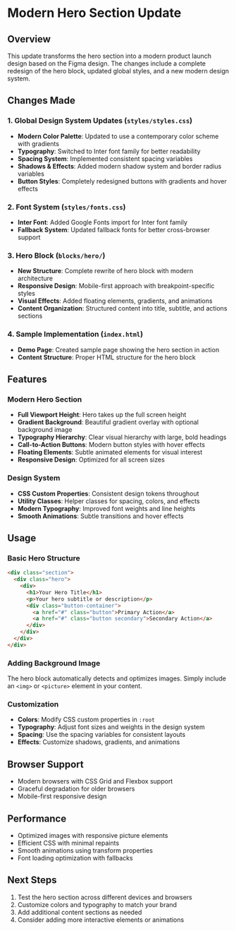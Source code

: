 # Modern Hero Section Update

## Overview
This update transforms the hero section into a modern product launch design based on the Figma design. The changes include a complete redesign of the hero block, updated global styles, and a new modern design system.

## Changes Made

### 1. Global Design System Updates (`styles/styles.css`)
- **Modern Color Palette**: Updated to use a contemporary color scheme with gradients
- **Typography**: Switched to Inter font family for better readability
- **Spacing System**: Implemented consistent spacing variables
- **Shadows & Effects**: Added modern shadow system and border radius variables
- **Button Styles**: Completely redesigned buttons with gradients and hover effects

### 2. Font System (`styles/fonts.css`)
- **Inter Font**: Added Google Fonts import for Inter font family
- **Fallback System**: Updated fallback fonts for better cross-browser support

### 3. Hero Block (`blocks/hero/`)
- **New Structure**: Complete rewrite of hero block with modern architecture
- **Responsive Design**: Mobile-first approach with breakpoint-specific styles
- **Visual Effects**: Added floating elements, gradients, and animations
- **Content Organization**: Structured content into title, subtitle, and actions sections

### 4. Sample Implementation (`index.html`)
- **Demo Page**: Created sample page showing the hero section in action
- **Content Structure**: Proper HTML structure for the hero block

## Features

### Modern Hero Section
- **Full Viewport Height**: Hero takes up the full screen height
- **Gradient Background**: Beautiful gradient overlay with optional background image
- **Typography Hierarchy**: Clear visual hierarchy with large, bold headings
- **Call-to-Action Buttons**: Modern button styles with hover effects
- **Floating Elements**: Subtle animated elements for visual interest
- **Responsive Design**: Optimized for all screen sizes

### Design System
- **CSS Custom Properties**: Consistent design tokens throughout
- **Utility Classes**: Helper classes for spacing, colors, and effects
- **Modern Typography**: Improved font weights and line heights
- **Smooth Animations**: Subtle transitions and hover effects

## Usage

### Basic Hero Structure
```html
<div class="section">
  <div class="hero">
    <div>
      <h1>Your Hero Title</h1>
      <p>Your hero subtitle or description</p>
      <div class="button-container">
        <a href="#" class="button">Primary Action</a>
        <a href="#" class="button secondary">Secondary Action</a>
      </div>
    </div>
  </div>
</div>
```

### Adding Background Image
The hero block automatically detects and optimizes images. Simply include an `<img>` or `<picture>` element in your content.

### Customization
- **Colors**: Modify CSS custom properties in `:root`
- **Typography**: Adjust font sizes and weights in the design system
- **Spacing**: Use the spacing variables for consistent layouts
- **Effects**: Customize shadows, gradients, and animations

## Browser Support
- Modern browsers with CSS Grid and Flexbox support
- Graceful degradation for older browsers
- Mobile-first responsive design

## Performance
- Optimized images with responsive picture elements
- Efficient CSS with minimal repaints
- Smooth animations using transform properties
- Font loading optimization with fallbacks

## Next Steps
1. Test the hero section across different devices and browsers
2. Customize colors and typography to match your brand
3. Add additional content sections as needed
4. Consider adding more interactive elements or animations 